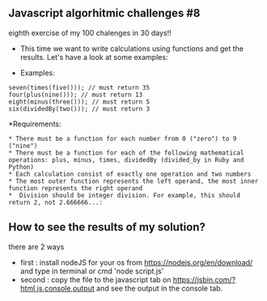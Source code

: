 ## Javascript algorhitmic challenges #8
eighth exercise of my 100 chalenges in 30 days!!
* This time we want to write calculations using functions and get the results. Let's have a look at some examples:

* Examples:
```
seven(times(five())); // must return 35
four(plus(nine())); // must return 13
eight(minus(three())); // must return 5
six(dividedBy(two())); // must return 3

```

*Requirements:

```
* There must be a function for each number from 0 ("zero") to 9 ("nine")
* There must be a function for each of the following mathematical operations: plus, minus, times, dividedBy (divided_by in Ruby and Python)
* Each calculation consist of exactly one operation and two numbers
* The most outer function represents the left operand, the most inner function represents the right operand
*  Division should be integer division. For example, this should return 2, not 2.666666...:
```

	
## How to see the results of my solution?
there are 2 ways
* first : install nodeJS for your os from https://nodejs.org/en/download/ and type in terminal or cmd 'node script.js'
* second : copy the file to the javascript tab on https://jsbin.com/?html,js,console,output and see the output in the console tab.